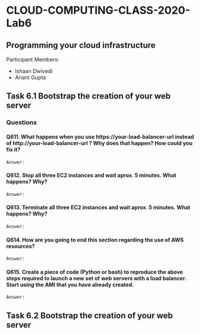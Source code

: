 # CLOUD-COMPUTING-CLASS-2020-Lab6
## Programming your cloud infrastructure

Participant Members:
* Ishaan Dwivedi
* Anant Gupta

## Task 6.1 Bootstrap the creation of your web server

### Questions
#### Q611. What happens when you use https://your-load-balancer-url instead of http://your-load-balancer-url ? Why does that happen? How could you fix it?
`Answer:`

#### Q612. Stop all three EC2 instances and wait aprox. 5 minutes. What happens? Why?
`Answer:`

#### Q613. Terminate all three EC2 instances and wait aprox. 5 minutes. What happens? Why?
`Answer:`

#### Q614. How are you going to end this section regarding the use of AWS resources?
`Answer:`

#### Q615. Create a piece of code (Python or bash) to reproduce the above steps required to launch a new set of web servers with a load balancer. Start using the AMI that you have already created.
`Answer:`


## Task 6.2 Bootstrap the creation of your web server
